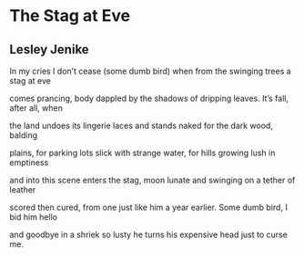 # The Stag at Eve
## Lesley Jenike
In my cries I don’t cease (some dumb bird)
when from the swinging trees a stag at eve

comes prancing, body dappled by the shadows
of dripping leaves. It’s fall, after all, when

the land undoes its lingerie laces
and stands naked for the dark wood, balding

plains, for parking lots slick with strange water,
for hills growing lush in emptiness

and into this scene enters the stag, moon lunate
and swinging on a tether of leather

scored then cured, from one just like him a year
earlier. Some dumb bird, I bid him hello

and goodbye in a shriek so lusty he
turns his expensive head just to curse me.